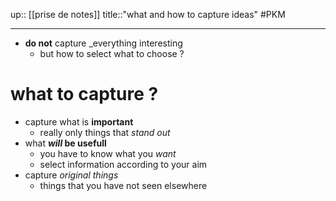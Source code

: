 up:: [[prise de notes]]
title::"what and how to capture ideas"
#PKM

---

 - **do not** capture _everything interesting
     - but how to select what to choose ?

# what to capture ?
 - capture what is **important**
     - really only things that _stand out_
 - what **_will_ be usefull**
     - you have to know what you _want_
     - select information according to your aim
 - capture _original things_
     - things that you have not seen elsewhere

